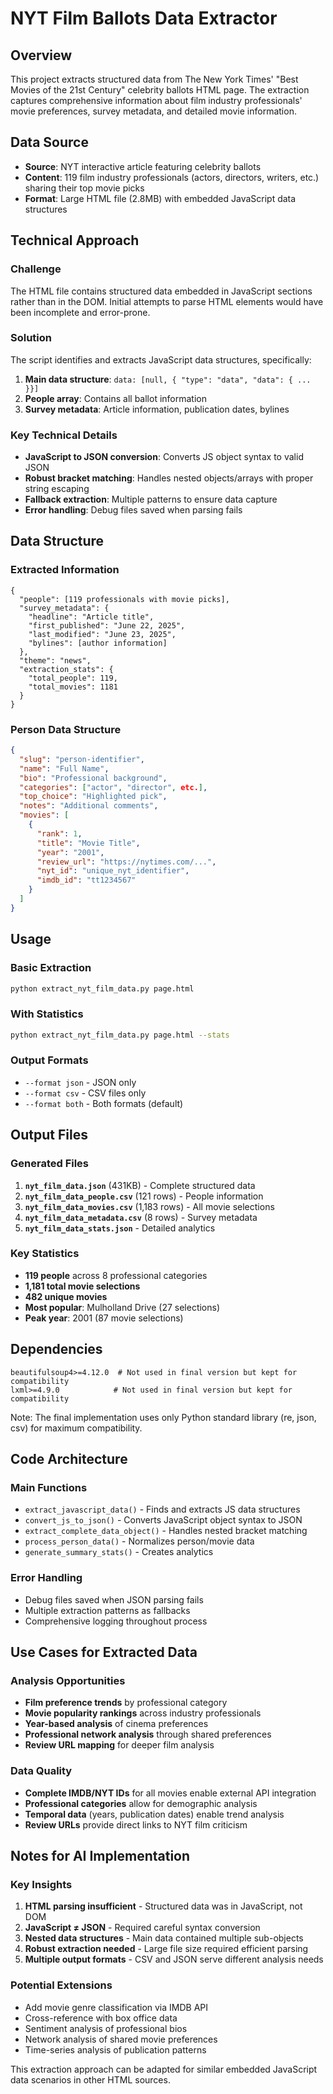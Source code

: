 # NYT Film Ballots Data Extractor

## Overview
This project extracts structured data from The New York Times' "Best Movies of the 21st Century" celebrity ballots HTML page. The extraction captures comprehensive information about film industry professionals' movie preferences, survey metadata, and detailed movie information.

## Data Source
- **Source**: NYT interactive article featuring celebrity ballots
- **Content**: 119 film industry professionals (actors, directors, writers, etc.) sharing their top movie picks
- **Format**: Large HTML file (2.8MB) with embedded JavaScript data structures

## Technical Approach

### Challenge
The HTML file contains structured data embedded in JavaScript sections rather than in the DOM. Initial attempts to parse HTML elements would have been incomplete and error-prone.

### Solution
The script identifies and extracts JavaScript data structures, specifically:
1. **Main data structure**: `data: [null, { "type": "data", "data": { ... }}]`
2. **People array**: Contains all ballot information
3. **Survey metadata**: Article information, publication dates, bylines

### Key Technical Details
- **JavaScript to JSON conversion**: Converts JS object syntax to valid JSON
- **Robust bracket matching**: Handles nested objects/arrays with proper string escaping
- **Fallback extraction**: Multiple patterns to ensure data capture
- **Error handling**: Debug files saved when parsing fails

## Data Structure

### Extracted Information
```
{
  "people": [119 professionals with movie picks],
  "survey_metadata": {
    "headline": "Article title",
    "first_published": "June 22, 2025",
    "last_modified": "June 23, 2025",
    "bylines": [author information]
  },
  "theme": "news",
  "extraction_stats": {
    "total_people": 119,
    "total_movies": 1181
  }
}
```

### Person Data Structure
```json
{
  "slug": "person-identifier",
  "name": "Full Name",
  "bio": "Professional background",
  "categories": ["actor", "director", etc.],
  "top_choice": "Highlighted pick",
  "notes": "Additional comments",
  "movies": [
    {
      "rank": 1,
      "title": "Movie Title",
      "year": "2001",
      "review_url": "https://nytimes.com/...",
      "nyt_id": "unique_nyt_identifier",
      "imdb_id": "tt1234567"
    }
  ]
}
```

## Usage

### Basic Extraction
```bash
python extract_nyt_film_data.py page.html
```

### With Statistics
```bash
python extract_nyt_film_data.py page.html --stats
```

### Output Formats
- `--format json` - JSON only
- `--format csv` - CSV files only  
- `--format both` - Both formats (default)

## Output Files

### Generated Files
1. **`nyt_film_data.json`** (431KB) - Complete structured data
2. **`nyt_film_data_people.csv`** (121 rows) - People information
3. **`nyt_film_data_movies.csv`** (1,183 rows) - All movie selections
4. **`nyt_film_data_metadata.csv`** (8 rows) - Survey metadata
5. **`nyt_film_data_stats.json`** - Detailed analytics

### Key Statistics
- **119 people** across 8 professional categories
- **1,181 total movie selections**
- **482 unique movies**
- **Most popular**: Mulholland Drive (27 selections)
- **Peak year**: 2001 (87 movie selections)

## Dependencies
```
beautifulsoup4>=4.12.0  # Not used in final version but kept for compatibility
lxml>=4.9.0            # Not used in final version but kept for compatibility
```

Note: The final implementation uses only Python standard library (re, json, csv) for maximum compatibility.

## Code Architecture

### Main Functions
- `extract_javascript_data()` - Finds and extracts JS data structures
- `convert_js_to_json()` - Converts JavaScript object syntax to JSON
- `extract_complete_data_object()` - Handles nested bracket matching
- `process_person_data()` - Normalizes person/movie data
- `generate_summary_stats()` - Creates analytics

### Error Handling
- Debug files saved when JSON parsing fails
- Multiple extraction patterns as fallbacks
- Comprehensive logging throughout process

## Use Cases for Extracted Data

### Analysis Opportunities
- **Film preference trends** by professional category
- **Movie popularity rankings** across industry professionals
- **Year-based analysis** of cinema preferences
- **Professional network analysis** through shared preferences
- **Review URL mapping** for deeper film analysis

### Data Quality
- **Complete IMDB/NYT IDs** for all movies enable external API integration
- **Professional categories** allow for demographic analysis
- **Temporal data** (years, publication dates) enable trend analysis
- **Review URLs** provide direct links to NYT film criticism

## Notes for AI Implementation

### Key Insights
1. **HTML parsing insufficient** - Structured data was in JavaScript, not DOM
2. **JavaScript ≠ JSON** - Required careful syntax conversion
3. **Nested data structures** - Main data contained multiple sub-objects
4. **Robust extraction needed** - Large file size required efficient parsing
5. **Multiple output formats** - CSV and JSON serve different analysis needs

### Potential Extensions
- Add movie genre classification via IMDB API
- Cross-reference with box office data
- Sentiment analysis of professional bios
- Network analysis of shared movie preferences
- Time-series analysis of publication patterns

This extraction approach can be adapted for similar embedded JavaScript data scenarios in other HTML sources. 